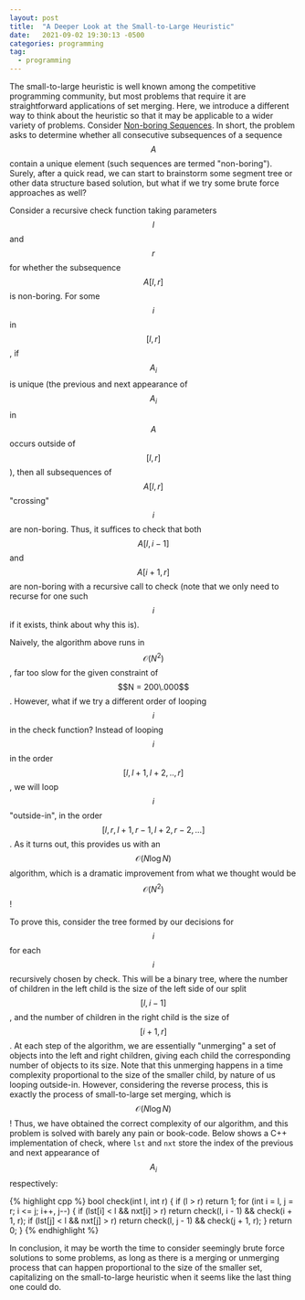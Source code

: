 ```yaml
---
layout: post
title:  "A Deeper Look at the Small-to-Large Heuristic"
date:   2021-09-02 19:30:13 -0500
categories: programming
tag:
  - programming
---
```

The small-to-large heuristic is well known among the competitive programming community, but most problems that require it are straightforward applications of set merging. Here, we introduce a different way to think about the heuristic so that it may be applicable to a wider variety of problems. Consider [Non-boring Sequences](https://open.kattis.com/problems/nonboringsequences). In short, the problem asks to determine whether all consecutive subsequences of a sequence $$A$$ contain a unique element (such sequences are termed "non-boring"). Surely, after a quick read, we can start to brainstorm some segment tree or other data structure based solution, but what if we try some brute force approaches as well?

Consider a recursive check function taking parameters $$l$$ and $$r$$ for whether the subsequence $$A[l, r]$$ is non-boring. For some $$i$$ in $$[l, r]$$, if $$A_i$$ is unique (the previous and next appearance of $$A_i$$ in $$A$$ occurs outside of $$[l, r]$$), then all subsequences of $$A[l, r]$$ "crossing" $$i$$ are non-boring. Thus, it suffices to check that both $$A[l, i-1]$$ and $$A[i+1, r]$$ are non-boring with a recursive call to check (note that we only need to recurse for one such $$i$$ if it exists, think about why this is). 

Naively, the algorithm above runs in $$\mathcal{O}(N^2)$$, far too slow for the given constraint of $$N = 200\.000$$. However, what if we try a different order of looping $$i$$ in the check function? Instead of looping $$i$$ in the order $$[l, l+1, l+2, .., r]$$, we will loop $$i$$ "outside-in", in the order $$[l, r, l+1, r-1, l+2, r-2, ...]$$. As it turns out, this provides us with an $$\mathcal{O}(N \log N)$$ algorithm, which is a dramatic improvement from what we thought would be $$\mathcal{O}(N^2)$$!

To prove this, consider the tree formed by our decisions for $$i$$ for each $$i$$ recursively chosen by check. This will be a binary tree, where the number of children in the left child is the size of the left side of our split $$[l, i-1]$$, and the number of children in the right child is the size of $$[i+1, r]$$. At each step of the algorithm, we are essentially "unmerging" a set of objects into the left and right children, giving each child the corresponding number of objects to its size. Note that this unmerging happens in a time complexity proportional to the size of the smaller child, by nature of us looping outside-in. However, considering the reverse process, this is exactly the process of small-to-large set merging, which is $$\mathcal{O}(N \log N)$$! Thus, we have obtained the correct complexity of our algorithm, and this problem is solved with barely any pain or book-code. Below shows a C++ implementation of check, where `lst` and `nxt` store the index of the previous and next appearance of $$A_i$$ respectively:

{% highlight cpp %}
bool check(int l, int r) {
    if (l > r) return 1;
    for (int i = l, j = r; i <= j; i++, j--) {
        if (lst[i] < l && nxt[i] > r) return check(l, i - 1) && check(i + 1, r);
        if (lst[j] < l && nxt[j] > r) return check(l, j - 1) && check(j + 1, r);
    }
    return 0;
}
{% endhighlight %}

In conclusion, it may be worth the time to consider seemingly brute force solutions to some problems, as long as there is a merging or unmerging process that can happen proportional to the size of the smaller set, capitalizing on the small-to-large heuristic when it seems like the last thing one could do.
